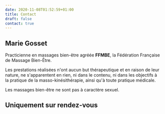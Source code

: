 ```yaml
---
date: 2020-11-08T01:52:59+01:00
title: Contact
draft: false
contact: true
---
```


## Marie Gosset

Practicienne en massages bien-être agréée **FFMBE**, la Fédération Française de Massage Bien-Être.

Les prestations réalisées n'ont aucun but thérapeutique et en raison de leur nature, ne s'apparentent en rien, 
ni dans le contenu, ni dans les objectifs à la pratique de la masso-kinésithérapie, ainsi qu'à toute pratique médicale.

Les massages bien-être ne sont pas à caractère sexuel.  


## Uniquement sur rendez-vous